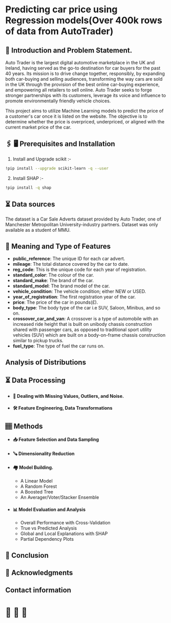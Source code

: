 # Predicting car price using Regression models(Over 400k rows of data from AutoTrader)

## 📝 Introduction and Problem Statement.
Auto Trader is the largest digital automotive marketplace in the UK and Ireland, having served as the go-to destination for car buyers for the past 40 years. Its mission is to drive change together, responsibly, by expanding both car-buying and selling audiences, transforming the way cars are sold in the UK through the provision of the best online car-buying experience, and empowering all retailers to sell online. Auto Trader seeks to forge stronger partnerships with its customers, leverage its voice and influence to promote environmentally friendly vehicle choices.  

This project aims to utilize Machine Learning models to predict the price of a customer's car once it is listed on the website. The objective is to determine whether the price is overpriced, underpriced, or aligned with the current market price of the car.

## 🖇 🖥️  Prerequisites and Installation
1. Install and Upgrade scikit :-
```bash
!pip install --upgrade scikit-learn -q --user
```
2. Install SHAP :-
```bash
!pip install -q shap
```
## ⏳ Data sources
The dataset is a Car Sale Adverts dataset provided by Auto Trader, one of Manchester Metropolitan University-industry partners. Dataset was only available as a student of MMU.

## 📑 Meaning and Type of Features
- **public_reference**: The unique ID for each car advert.
- **mileage**: The total distance covered by the car to date.
- **reg_code**: This is the unique code for each year of registration.
- **standard_color**: The colour of the car.
- **standard_make**: The brand of the car.
- **standard_model**: The brand model of the car.
- **vehicle_condition**: The vehicle condition; either NEW or USED.
- **year_of_registration**: The first registration year of the car.
- **price**: The price of the car in pounds(£).
- **body_type**: The body type of the car i.e SUV, Saloon, Minibus, and so on.
- **crossover_car_and_van**: A crossover is a type of automobile with an increased ride height that is built on unibody chassis
construction shared with passenger cars, as opposed to traditional sport utility vehicles (SUV) which are built on a body-on-frame
chassis construction similar to pickup trucks.
- **fuel_type**: The type of fuel the car runs on.

## Analysis of Distributions


## ⏳ Data Processing
- #### 🚿 Dealing with Missing Values, Outliers, and Noise.   
- #### 🛠 Feature Engineering, Data Transformations   

## 🏽‍ Methods
- #### 📥 Feature Selection and Data Sampling
- #### 🪚 Dimensionality Reduction
- #### 🏘 Model Building. 
  - A Linear Model
  - A Random Forest
  - A Boosted Tree
  - An Averager/Voter/Stacker Ensemble
- #### 📊 Model Evaluation and Analysis
  - Overall Performance with Cross-Validation
  - True vs Predicted Analysis
  - Global and Local Explanations with SHAP
  - Partial Dependency Plots

## 📝 Conclusion

##  📖 Acknowledgments

## Contact information

# 🏃 🚶 💃
